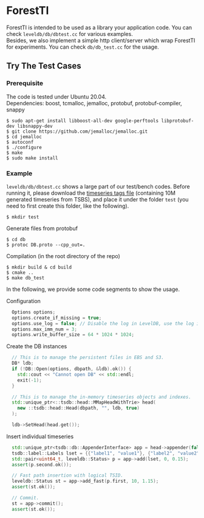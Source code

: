 # ForestTI

ForestTI is intended to be used as a library your application code. You can check `leveldb/db/dbtest.cc` for various examples.  
Besides, we also implement a simple http client/server which wrap ForestTI for experiments. You can check `db/db_test.cc` for the usage.

## Try The Test Cases

### Prerequisite
The code is tested under Ubuntu 20.04.    
Dependencies: boost, tcmalloc, jemalloc, protobuf, protobuf-compiler, snappy
```
$ sudo apt-get install libboost-all-dev google-perftools libprotobuf-dev libsnappy-dev
$ git clone https://github.com/jemalloc/jemalloc.git
$ cd jemalloc
$ autoconf
$ ./configure
$ make
$ sudo make install
```

### Example
`leveldb/db/dbtest.cc` shows a large part of our test/bench codes. Before running it, please download the [timeseries tags file](https://drive.google.com/file/d/1L2SEp8H-wQg3xl3LvpY8Ok45xi4CSav_/view?usp=sharing) (containing 10M generated timeseries from TSBS), and place it under the folder `test` (you need to first create this folder, like the following).  
```
$ mkdir test
```

Generate files from protobuf
```
$ cd db
$ protoc DB.proto --cpp_out=.
```

Compilation (in the root directory of the repo)
```
$ mkdir build & cd build
$ cmake ..
$ make db_test
```
In the following, we provide some code segments to show the usage.  

Configuration
```c++
  Options options;
  options.create_if_missing = true;
  options.use_log = false; // Disable the log in LevelDB, use the log in ForestTI.
  options.max_imm_num = 3;
  options.write_buffer_size = 64 * 1024 * 1024;
```
Create the DB instances
```c++
  // This is to manage the persistent files in EBS and S3.
  DB* ldb;
  if (!DB::Open(options, dbpath, &ldb).ok()) {
    std::cout << "Cannot open DB" << std::endl;
    exit(-1);
  }

  // This is to manage the in-memory timeseries objects and indexes.
  std::unique_ptr<::tsdb::head::MMapHeadWithTrie> head(
    new ::tsdb::head::Head(dbpath, "", ldb, true)
  );

  ldb->SetHead(head.get());
```
Insert individual timeseries
```c++
  std::unique_ptr<tsdb::db::AppenderInterface> app = head->appender(false);
  tsdb::label::Labels lset = {{"label1", "value1"}, {"label2", "value2"}};
  std::pair<uint64_t, leveldb::Status> p = app->add(lset, 0, 0.15);
  assert(p.second.ok());

  // Fast path insertion with logical TSID.
  leveldb::Status st = app->add_fast(p.first, 10, 1.15);
  assert(st.ok());

  // Commit.
  st = app->commit();
  assert(st.ok());
```